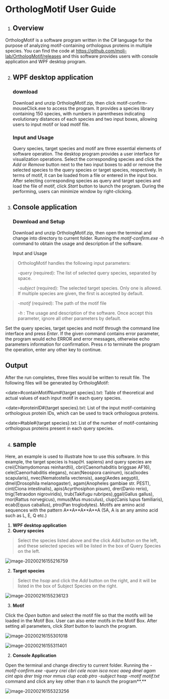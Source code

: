 # OrthologMotif User Guide

1.  ## Overview

OrthologMotif is a software program written in the C\# language for the
purpose of analyzing motif-containing orthologous proteins in multiple
species. You can find the code at
<https://github.com/moli-lab/OrthologMotif/releases> and this software
provides users with console application and WPF desktop program.

2.  ## WPF desktop application

    ### download
    
    Download and unzip OrthologMotif.zip, then click
    motif-confirm-mouseClick.exe to access the program. It provides a
    species library containing 150 species, with numbers in parentheses
    indicating evolutionary distances of each species and two input boxes,
    allowing users to input motif or load motif file.
    
    ### Input and Usage
    
    Query species, target species and motif are three essential elements of
    software operation. The desktop program provides a user interface for
    visualization operations. Select the corresponding species and click the
    *Add* or *Remove* button next to the two input boxes to add or remove
    the selected species to the query species or target species,
    respectively. In terms of motif, it can be loaded from a file or entered
    in the input box. After selecting corresponding species as query and
    target species and load the file of motif, click *Start* button to
    launch the program. During the performing, users can minimize window by
    right-clicking.
    
3. ## Console application

   

   ### Download and Setup

   Download and unzip OrthologMotif.zip, then open the terminal and change
   into directory to current folder. Running the *motif-confirm.exe* *-h*
   command to obtain the usage and description of the software.

   Input and Usage

> OrthologMotif handles the following input parameters:
>
> *-query* (required): The list of selected query species, separated by
> space.
>
> *-subject* (required): The selected target species. Only one is allowed.
> If multiple species are given, the first is accepted by default.

> *-motif* (required): The path of the motif file
>
> *-h* : The usage and description of the software. Once accept this
> parameter, ignore all other parameters by default.

Set the query species, target species and motif through the command line
interface and press *Enter*. If the given command contains error
parameter, the program would echo ERROR and error messages, otherwise
echo parameters information for confirmation. Press *n* to terminate the
program the operation, enter any other key to continue.

## Output

After the run completes, three files would be written to result file.
The following files will be generated by OrthologMotif:

\<date\>\#containMotifNum\#{target species}.txt: Table of theoretical
and actual values of each input motif in each query species.

\<date\>\#proteinID\#{target species}.txt: List of the input
motif-containing orthologous protein IDs, which can be used to track
orthologous proteins.

\<date\>\#table\#{target species}.txt: List of the number of
motif-containing orthologous proteins present in each query species. 

4. ## sample

Here, an example is used to illustrate how to use this software. In this
example, the target species is hsap(H. sapiens) and query species are
crei(Chlamydomonas reinhardtii), cbri(Caenorhabditis briggsae AF16),
cele(Caenorhabditis elegans), ncan(Neospora caninum), isca(Ixodes
scapularis), nvec(Nematostella vectensis), aaeg(Aedes aegypti),
dmel(Drosophila melanogaster), agam(Anopheles gambiae str. PEST),
cint(Ciona intestinalis), apis(Acyrthosiphon pisum), drer(Danio rerio),
tnig(Tetraodon nigroviridis), trub(Takifugu rubripes),ggal(Gallus
gallus), rnor(Rattus norvegicus), mmus(Mus musculus), clup(Canis lupus
familiaris), ecab(Equus caballus), ptro(Pan troglodytes). Motifs are
amino acid sequences with the pattern A\*\*A\*\*A\*\*A\*\*A (5A, A is an
any amino acid such as L, E, Q etc.)

1.  **WPF desktop application**
1.  **Query species**

> Select the species listed above and the click *Add* button on the
> left, and these selected species will be listed in the box of Query
> Species on the left.

![image-20200216155216759](img/Query_species.png)

2.  **Target species**

> Select the *hsap* and click the *Add* button on the right, and it will
> be listed in the box of Subject Species on the right.

![image-20200216155236123](img/Target_species.png)

3.  **Motif**

Click the *Open* button and select the motif file so that the motifs
will be loaded in the Motif Box. User can also enter motifs in the Motif
Box. After setting all parameters, click *Start* button to launch the
program.

![image-20200216155301018](img/Motif_1.png)

![image-20200216155311401](img/Motif_2.png)

2.  **Console Application**

Open the terminal and change directiry to current folder. Running the
*-motif-confirm.exe -query crei cbri cele ncan isca ncec aaeg dmel agam
cint apis drer tnig rnor mmus clup ecab ptro -subject hsap -motif
motif.txt* command and click any key other than *n* to launch the
program**.**

![image-20200216155323256](img/Console_Application.png)
